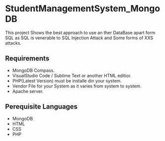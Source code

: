 # StudentManagementSystem_MongoDB

This project Shows the best approach to use an ther DataBase apart form SQL as SQL is venerable to SQL Injection Attack and Some forms of XXS attacks.

## Requirements

* MongoDB Compass.
* VisualStudio Code / Sublime Text or another HTML editior.
* PHP(Latest Version) must be installe din your system.
* Vendor File for your System as it varies from system to system.
* Apache server.

## Perequisite Languages 

* MongoDB
* HTML
* CSS
* PHP

